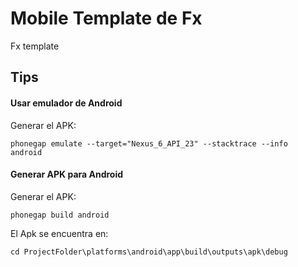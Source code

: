 # Mobile Template de Fx 

Fx template

## Tips

#### Usar emulador de Android

Generar el APK:

	phonegap emulate --target="Nexus_6_API_23" --stacktrace --info  android


#### Generar APK para Android

Generar el APK:

    phonegap build android

El Apk se encuentra en:

    cd ProjectFolder\platforms\android\app\build\outputs\apk\debug




